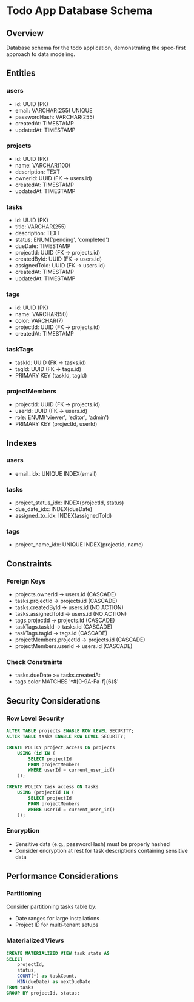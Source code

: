 # Todo App Database Schema

## Overview

Database schema for the todo application, demonstrating the spec-first approach to data modeling.

## Entities

### users
- id: UUID (PK)
- email: VARCHAR(255) UNIQUE
- passwordHash: VARCHAR(255)
- createdAt: TIMESTAMP
- updatedAt: TIMESTAMP

### projects
- id: UUID (PK)
- name: VARCHAR(100)
- description: TEXT
- ownerId: UUID (FK -> users.id)
- createdAt: TIMESTAMP
- updatedAt: TIMESTAMP

### tasks
- id: UUID (PK)
- title: VARCHAR(255)
- description: TEXT
- status: ENUM('pending', 'completed')
- dueDate: TIMESTAMP
- projectId: UUID (FK -> projects.id)
- createdById: UUID (FK -> users.id)
- assignedToId: UUID (FK -> users.id)
- createdAt: TIMESTAMP
- updatedAt: TIMESTAMP

### tags
- id: UUID (PK)
- name: VARCHAR(50)
- color: VARCHAR(7)
- projectId: UUID (FK -> projects.id)
- createdAt: TIMESTAMP

### taskTags
- taskId: UUID (FK -> tasks.id)
- tagId: UUID (FK -> tags.id)
- PRIMARY KEY (taskId, tagId)

### projectMembers
- projectId: UUID (FK -> projects.id)
- userId: UUID (FK -> users.id)
- role: ENUM('viewer', 'editor', 'admin')
- PRIMARY KEY (projectId, userId)

## Indexes

### users
- email_idx: UNIQUE INDEX(email)

### tasks
- project_status_idx: INDEX(projectId, status)
- due_date_idx: INDEX(dueDate)
- assigned_to_idx: INDEX(assignedToId)

### tags
- project_name_idx: UNIQUE INDEX(projectId, name)

## Constraints

### Foreign Keys
- projects.ownerId -> users.id (CASCADE)
- tasks.projectId -> projects.id (CASCADE)
- tasks.createdById -> users.id (NO ACTION)
- tasks.assignedToId -> users.id (NO ACTION)
- tags.projectId -> projects.id (CASCADE)
- taskTags.taskId -> tasks.id (CASCADE)
- taskTags.tagId -> tags.id (CASCADE)
- projectMembers.projectId -> projects.id (CASCADE)
- projectMembers.userId -> users.id (CASCADE)

### Check Constraints
- tasks.dueDate >= tasks.createdAt
- tags.color MATCHES '^#[0-9A-Fa-f]{6}$'

## Security Considerations

### Row Level Security
```sql
ALTER TABLE projects ENABLE ROW LEVEL SECURITY;
ALTER TABLE tasks ENABLE ROW LEVEL SECURITY;

CREATE POLICY project_access ON projects
    USING (id IN (
        SELECT projectId 
        FROM projectMembers 
        WHERE userId = current_user_id()
    ));

CREATE POLICY task_access ON tasks
    USING (projectId IN (
        SELECT projectId 
        FROM projectMembers 
        WHERE userId = current_user_id()
    ));
```

### Encryption
- Sensitive data (e.g., passwordHash) must be properly hashed
- Consider encryption at rest for task descriptions containing sensitive data

## Performance Considerations

### Partitioning
Consider partitioning tasks table by:
- Date ranges for large installations
- Project ID for multi-tenant setups

### Materialized Views
```sql
CREATE MATERIALIZED VIEW task_stats AS
SELECT 
    projectId,
    status,
    COUNT(*) as taskCount,
    MIN(dueDate) as nextDueDate
FROM tasks
GROUP BY projectId, status;
``` 